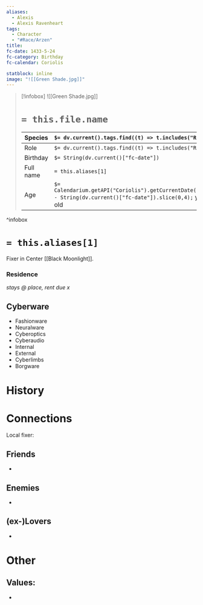 ```yaml
---
aliases:
  - Alexis
  - Alexis Ravenheart
tags:
  - Character
  - "#Race/Arzen"
title: 
fc-date: 1433-5-24
fc-category: Birthday
fc-calendar: Coriolis

statblock: inline
image: "![[Green Shade.jpg]]"
---
```

> [!infobox]
> ![[Green Shade.jpg]]
> # `= this.file.name`
> | Species | `$= dv.current().tags.find((t) => t.includes("Race"))` |
> | ---- | ---- |
> | Role | `$= dv.current().tags.find((t) => t.includes("Role"))` |
> | Birthday | `$= String(dv.current()["fc-date"])` |
> | Full name | `= this.aliases[1]`|
> | Age | `$= Calendarium.getAPI("Coriolis").getCurrentDate().year - String(dv.current()["fc-date"]).slice(0,4);` years old|
^infobox
# `= this.aliases[1]`
Fixer in Center [[Black Moonlight]].
### Residence
*stays @ place, rent due x*
## Cyberware
- Fashionware
- Neuralware
- Cyberoptics
- Cyberaudio
- Internal
- External
- Cyberlimbs
- Borgware

# History
# Connections
Local fixer: 
## Friends
- 
## Enemies
- 
## (ex-)Lovers
- 
# Other
## Values:
- 